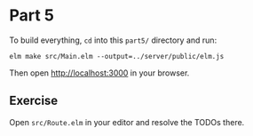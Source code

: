 # Part 5

To build everything, `cd` into this `part5/` directory and run:

```shell
elm make src/Main.elm --output=../server/public/elm.js
```

Then open [http://localhost:3000](http://localhost:3000) in your browser.

## Exercise

Open `src/Route.elm` in your editor and resolve the TODOs there.
